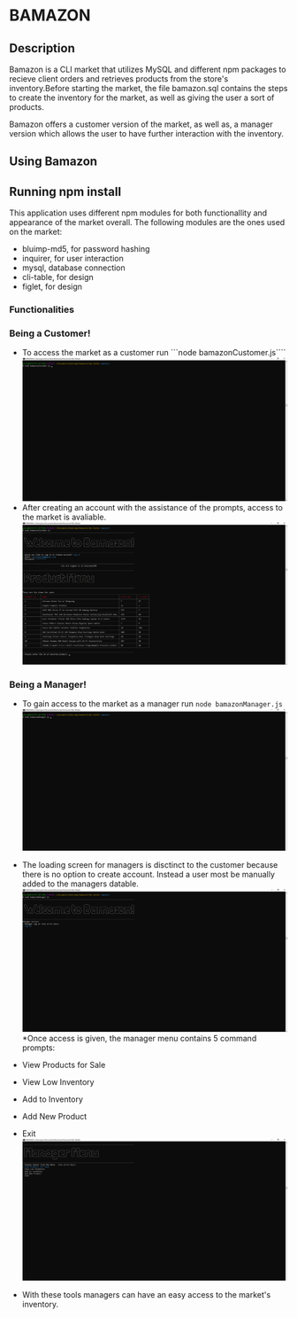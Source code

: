 # BAMAZON
## Description
Bamazon is a CLI market that utilizes MySQL and different npm packages to recieve client orders and retrieves products from the store's inventory.Before starting the market, the file bamazon.sql contains the steps to create the inventory for the market, as well as giving the user a sort of products. 

Bamazon offers a customer version of the market, as well as, a manager version which allows the user to have further interaction with the inventory.

## Using Bamazon
## Running npm install
This application uses different npm modules for both functionallity and appearance of the market overall. The following modules are the ones used on the market:
* bluimp-md5, for password hashing
* inquirer, for user interaction
* mysql, database connection
* cli-table, for design
* figlet, for design

### Functionalities
### Being a Customer!
* To access the market as a customer run ```node bamazonCustomer.js````
![Opening Command for Customer](/Images/1.png)
* After creating an account with the assistance of the prompts, access to the market is avaliable.
![Market Login & Product Table](/Images/2.png)

### Being a Manager!
* To gain access to the market as a manager run ```node bamazonManager.js```
![Openning Command for Manager](/Images/3.png)
* The loading screen for managers is disctinct to the customer because there is no option to create account. Instead a user most be manually added to the managers datable.
![Manager Login](/Images/4.png)
*Once access is given, the manager menu contains 5 command prompts:
* View Products for Sale
* View Low Inventory
* Add to Inventory
* Add New Product
* Exit
![Manager Menu](/Images/5.png)

* With these tools managers can have an easy access to the market's inventory.